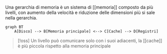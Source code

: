 Una gerarchia di memoria è un sistema di [[memoria]] composto da più livelli, con aumento della velocità e riduzione delle dimensioni più si sale nella gerarchia.

```mermaid
graph BT
	A[Disco] --> B[Memoria principale] <--> C[Cache] --> D[Registri]
```
>[!oss]
>Un livello può comunicare solo con i suoi adiacenti, la [[cache]] è più piccola rispetto alla memoria principale
